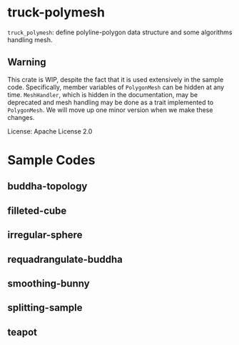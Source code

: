 # truck-polymesh

`truck_polymesh`: define polyline-polygon data structure and some algorithms handling mesh.

## Warning
This crate is WIP, despite the fact that it is used extensively in the sample code.
Specifically, member variables of `PolygonMesh` can be hidden at any time.
`MeshHandler`, which is hidden in the documentation, may be deprecated and
mesh handling may be done as a trait implemented to `PolygonMesh`.
We will move up one minor version when we make these changes.

License: Apache License 2.0

# Sample Codes
## buddha-topology

## filleted-cube

## irregular-sphere

## requadrangulate-buddha

## smoothing-bunny

## splitting-sample

## teapot

